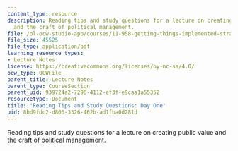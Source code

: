 ```yaml
---
content_type: resource
description: Reading tips and study questions for a lecture on creating public value
  and the craft of political management.
file: /ol-ocw-studio-app/courses/11-958-getting-things-implemented-strategy-people-performance-and-leadership-january-iap-2009/8bd9fdc2d8063326462bad1fba0d281d_questions1.pdf
file_size: 45525
file_type: application/pdf
learning_resource_types:
- Lecture Notes
license: https://creativecommons.org/licenses/by-nc-sa/4.0/
ocw_type: OCWFile
parent_title: Lecture Notes
parent_type: CourseSection
parent_uid: 939724a2-7296-4112-ef3f-e9caa1a55352
resourcetype: Document
title: 'Reading Tips and Study Questions: Day One'
uid: 8bd9fdc2-d806-3326-462b-ad1fba0d281d
---
```

Reading tips and study questions for a lecture on creating public value and the craft of political management.